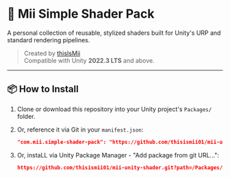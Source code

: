 # 🎨 Mii Simple Shader Pack

A personal collection of reusable, stylized shaders built for Unity's URP and standard rendering pipelines.

> Created by [thisIsMii](https://github.com/thisismii01)  
> Compatible with Unity **2022.3 LTS** and above.

---

## 📦 How to Install

1. Clone or download this repository into your Unity project's `Packages/` folder.

2. Or, reference it via Git in your `manifest.json`:
   ```json
   "com.mii.simple-shader-pack": "https://github.com/thisismii01/mii-unity-shader.git?path=/Packages/com.mii.simple-shader-pack"
3. Or, instaLL via Unity Package Manager - "Add package from git URL...":
   ```json
   https://github.com/thisismii01/mii-unity-shader.git?path=/Packages/com.mii.simple-shader-pack
